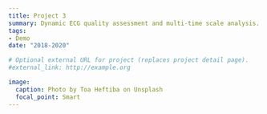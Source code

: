 ```yaml
---
title: Project 3
summary: Dynamic ECG quality assessment and multi-time scale analysis.
tags:
- Demo
date: "2018-2020"

# Optional external URL for project (replaces project detail page).
#external_link: http://example.org

image:
  caption: Photo by Toa Heftiba on Unsplash
  focal_point: Smart
---
```

